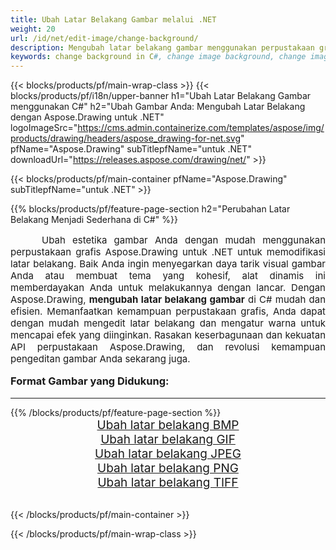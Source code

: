 ```yaml
---
title: Ubah Latar Belakang Gambar melalui .NET
weight: 20
url: /id/net/edit-image/change-background/
description: Mengubah latar belakang gambar menggunakan perpustakaan grafis Aspose.Drawing untuk .NET (C#)
keywords: change background in C#, change image background, change images in C#, graphic library untuk .NET, edit images, edit background, set color
---
```


{{< blocks/products/pf/main-wrap-class >}}
{{< blocks/products/pf/i18n/upper-banner h1="Ubah Latar Belakang Gambar menggunakan C#" h2="Ubah Gambar Anda: Mengubah Latar Belakang dengan Aspose.Drawing untuk .NET" logoImageSrc="https://cms.admin.containerize.com/templates/aspose/img/products/drawing/headers/aspose_drawing-for-net.svg" pfName="Aspose.Drawing" subTitlepfName="untuk .NET" downloadUrl="https://releases.aspose.com/drawing/net/" >}}

{{< blocks/products/pf/main-container pfName="Aspose.Drawing" subTitlepfName="untuk .NET" >}}

{{% blocks/products/pf/feature-page-section  h2="Perubahan Latar Belakang Menjadi Sederhana di C#" %}}
<p align="justify" style="text-indent:50px;font-size:15px;">
Ubah estetika gambar Anda dengan mudah menggunakan perpustakaan grafis Aspose.Drawing untuk .NET untuk memodifikasi latar belakang. Baik Anda ingin menyegarkan daya tarik visual gambar Anda atau membuat tema yang kohesif, alat dinamis ini memberdayakan Anda untuk melakukannya dengan lancar. Dengan Aspose.Drawing, <b>mengubah latar belakang gambar</b> di C# mudah dan efisien. Memanfaatkan kemampuan perpustakaan grafis, Anda dapat dengan mudah mengedit latar belakang dan mengatur warna untuk mencapai efek yang diinginkan. Rasakan keserbagunaan dan kekuatan API perpustakaan Aspose.Drawing, dan revolusi kemampuan pengeditan gambar Anda sekarang juga.</p>

<h3 style="margin-top:16px;">
Format Gambar yang Didukung:
</h3>

<hr/>
{{% /blocks/products/pf/feature-page-section %}}
<div class="container-fluid productfamilypage bg-gray">
    <div class="convertypes bg-gray agp-content section">
        <div class="container">
		    <div class="row other-converters" style="font-size: 19px;text-align:center;">
		        <div class='col-md-3 other-converter remove-lp remove-rp'><a href="bmp/" style="padding:15px;">Ubah latar belakang BMP</a></div>
                <div class='col-md-3 other-converter remove-lp remove-rp'><a href="gif/" style="padding:15px;">Ubah latar belakang GIF</a></div>
                <div class='col-md-3 other-converter remove-lp remove-rp'><a href="jpeg/" style="padding:15px;">Ubah latar belakang JPEG </a></div>
                <div class='col-md-3 other-converter remove-lp remove-rp'><a href="png/" style="padding:15px;">Ubah latar belakang PNG</a></div>
                <div class='col-md-3 other-converter remove-lp remove-rp'><a href="tiff/" style="padding:15px;">Ubah latar belakang TIFF</a></div>
            </div>
        </div>
    </div>
</div>
<br/>

{{< /blocks/products/pf/main-container >}}

{{< /blocks/products/pf/main-wrap-class >}}
